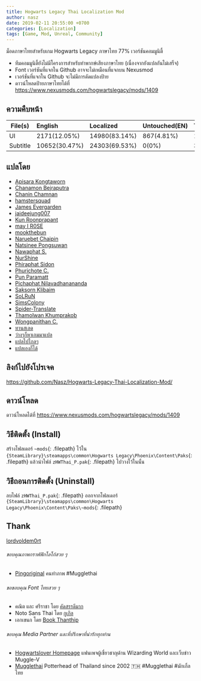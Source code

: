 ```yaml
---
title: Hogwarts Legacy Thai Localization Mod
author: nasz
date: 2019-02-11 20:55:00 +0700
categories: [Localization]
tags: [Game, Mod, Unreal, Community]
---
```


ม็อดภาษาไทยสำหรับเกม Hogwarts Legacy ภาษาไทย 77% เวอร์ชันคอมมูนิตี้ 

- ทีมคอมมูนิตี้ยังไม่มีโครงการสำหรับทำพากษ์เสียงภาษาไทย (เนื่องจากยังแปลกันไม่เสร็จ)
- Font เวอร์ชันที่แจกใน Github อาจจะไม่เหมือนที่แจกบน Nexusmod
- เวอร์ชันที่แจกใน Github จะไม่มีการดัดแปลงป้าย
- ดาวน์โหลดป้ายภาษาไทยได้ที่ <https://www.nexusmods.com/hogwartslegacy/mods/1409>

## ความคืบหน้า

| File(s)             | English       | Localized    | Untouched(EN)  | TOTAL |
|---------------------|:--------------|:-------------|:---------------|:------|
| UI                  | 2171(12.05%)  | 14980(83.14%)| 867(4.81%)     | 18018 |
| Subtitle            | 10652(30.47%) | 24303(69.53%)| 0(0%)          | 34955 |

## แปลโดย
+ [Apisara Kongtaworn](https://www.facebook.com/Apisara.k43)
+ [Chanamon Bejraputra](https://www.facebook.com/jan.chanamon)
+ [Chanin Chamnan](https://www.facebook.com/chinznz.chamnan/)
+ [hamstersquad](https://www.facebook.com/onehamstersquad/)
+ [James Evergarden](https://www.facebook.com/profile.php?id=100003894496976)
+ [jaideejung007](https://discuzthai.com/)
+ [Kun Roonprapant](#)
+ [may I R0SE](https://instagram.com/mamukyy?igshid=NDk5N2NlZjQ=)
+ [mookthebun](https://www.twitch.tv/mookthebun)
+ [Naruebet Chaipin](https://www.facebook.com/naruebet)
+ [Natsinee Pongsuwan](https://www.facebook.com/nam.pongsuwan/)
+ [Nawaphat S.](#)
+ [NurShine](#)
+ [Phiraphat Sidon](https://www.facebook.com/phiraphats/)
+ [Phurichote C.](#)
+ [Pun Paramatt](#)
+ [Pichaphat Nilavadhanananda](https://www.facebook.com/oilfromnowherex)
+ [Saksorn Klibaim](https://www.facebook.com/saksorn.glibaim)
+ [SoLRuN](https://www.facebook.com/profile.php?id=100009724057464)
+ [SimsColony](https://www.facebook.com/SimsColony)
+ [Spider-Translate](https://www.facebook.com/SpiderTranslate)
+ [Thamolwan Khumprakob](https://www.facebook.com/jobjab.khumprakob)
+ [Wongpanithan C.](https://instagram.com/niitanc?igshid=NzAzN2Q1NTE=)
+ [ทานสเลด](https://www.facebook.com/TransladeThai)
+ [ว่างๆก็หาเกมมาแปล](https://www.facebook.com/lazymodthai)
+ [แปลไปไกลๆ](https://www.facebook.com/Abaponnaja/)
+ [แปลเองก็ได้](https://www.facebook.com/translatekordai)

## ลิงก์ไปยังโปรเจค
<https://github.com/Nasz/Hogwarts-Legacy-Thai-Localization-Mod/>

## ดาวน์โหลด
ดาวน์โหลดได้ที่ <https://www.nexusmods.com/hogwartslegacy/mods/1409>

## วิธีติดตั้ง (Install)
สร้างโฟลเดอร์ `~mods`{: .filepath} ไว้ใน `{SteamLibrary}\steamapps\common\Hogwarts Legacy\Phoenix\Content\Paks`{: .filepath} แล้วนำไฟล์ `zHWThai_P.pak`{: .filepath} ไปวางใว้ในนั้น

## วิธีถอนการติดตั้ง (Uninstall)
ลบไฟล์ `zHWThai_P.pak`{: .filepath} ออกจากโฟลเดอร์ `{SteamLibrary}\steamapps\common\Hogwarts Legacy\Phoenix\Content\Paks\~mods`{: .filepath}

## Thank
[lordvoldem0rt](https://github.com/lordvoldem0rt)

###### ขอบคุณภาพกราฟฟิกโลโก้สวย ๆ
+ [Pingoriginal](https://www.facebook.com/pingpongoriginal) คนทำภาพ #Mugglethai

###### ขอขอบคุณ Font ไทยสวย ๆ
+ คณิต และ ศรีราชา โดย [คัดสรรดีมาก](https://www.cadsondemak.com/)
+ Noto Sans Thai โดย [กูเกิล](https://fonts.google.com/noto)
+ เอกเขนก โดย [Book Thanthip](https://www.facebook.com/BookThanthip)

###### ขอบคุณ Media Partner และที่ปรึกษาที่น่ารักทุกท่าน
+ [Hogwartslover Homepage](https://www.facebook.com/hogwartsloverhomepage)
  แฟนเพจผู้เชี่ยวชาญด้าน Wizarding World และเว็บข่าว Muggle-V
+ [Mugglethai](https://www.facebook.com/mugglethai.mt)
  Potterhead of Thailand since 2002 🇹🇭 #Mugglethai #มักเกิ้ลไทย